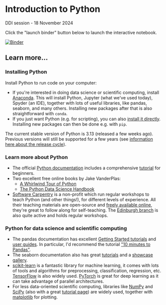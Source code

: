 # Introduction to Python

DDI session - 18 November 2024

Click the "launch binder" button below to launch the interactive notebook.

[![Binder](https://mybinder.org/badge_logo.svg)](https://mybinder.org/v2/gh/chdesvages/ddi-intro-python-nov24/HEAD?labpath=presentation.ipynb)

## Learn more...

### Installing Python

Install Python to run code on your computer:

- If you're interested in doing data science or scientific computing, install [Anaconda](https://www.anaconda.com/products/individual). This will install Python, Jupyter (what we've used today), Spyder (an IDE), together with lots of useful libraries, like pandas, seaborn, and many others. Installing new packages after that is also straightforward with `conda`.
- If you just want Python (e.g. for scripting), you can also [install it directly](https://www.python.org/downloads/). Installing new packages can then be done e.g. with `pip`.

The current stable version of Python is 3.13 (released a few weeks ago). Previous versions will still be supported for a few years (see [information here about the release cycle](https://devguide.python.org/versions/)).

### Learn more about Python

- The official [Python documentation](https://docs.python.org/3/) includes a comprehensive [tutorial](https://docs.python.org/3/tutorial/index.html) for beginners.
- Two excellent free online books by Jake VanderPlas:
    - [A Whirlwind Tour of Python](https://jakevdp.github.io/WhirlwindTourOfPython/)
    - [The Python Data Science Handbook](https://jakevdp.github.io/PythonDataScienceHandbook/)
- [Software Carpentry](https://software-carpentry.org/) is a non-profit which run regular workshops to teach Python (and other things!), for different levels of experience. All their teaching materials are open-source and [freely available online](https://software-carpentry.org/lessons/), they're great to follow along for self-teaching. The [Edinburgh branch](https://edcarp.github.io/) is also quite active and holds regular workshops.

### Python for data science and scientific computing

- The pandas documentation has excellent [Getting Started tutorials](https://pandas.pydata.org/docs/getting_started/intro_tutorials/) and [user guides](https://pandas.pydata.org/docs/user_guide/index.html). In particular, I'd recommend the tutorial ["10 minutes to Pandas"](https://pandas.pydata.org/docs/user_guide/10min.html).
- The seaborn documentation also has great [tutorials](https://seaborn.pydata.org/tutorial.html) and a [showcase gallery](https://seaborn.pydata.org/examples/index.html).
- [scikit-learn](https://scikit-learn.org/stable/) is a fantastic library for machine learning, it comes with lots of tools and algorithms for preprocessing, classification, regression, etc. [TensorFlow](https://www.tensorflow.org/overview) is also widely used. [PyTorch](https://pytorch.org/tutorials/beginner/deep_learning_60min_blitz.html) is great for deep learning as it can take advantage of parallel architectures.
- For less data-oriented scientific computing, libraries like [NumPy](https://numpy.org/learn/) and [SciPy](https://scipy.github.io/devdocs/index.html) (also with a great [tutorial page](https://scipy.github.io/devdocs/tutorial/index.html)) are widely used, together with [matplotlib](https://matplotlib.org/stable/tutorials/index.html) for plotting.
